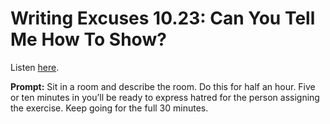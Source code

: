 # Writing Excuses 10.23: Can You Tell Me How To Show? 

Listen [here](http://www.writingexcuses.com/2015/06/07/writing-excuses-10-23-can-you-tell-me-how-to-show/). 

**Prompt:** Sit in a room and describe the room. Do this for half an hour. Five or ten minutes in you’ll be ready to express hatred for the person assigning the exercise. Keep going for the full 30 minutes.